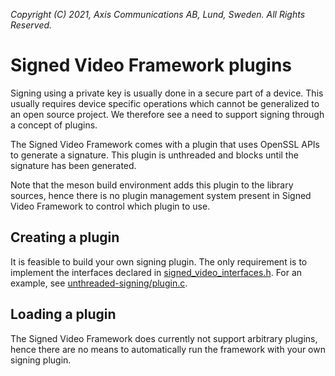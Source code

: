 *Copyright (C) 2021, Axis Communications AB, Lund, Sweden. All Rights Reserved.*

# Signed Video Framework plugins

Signing using a private key is usually done in a secure part of a device. This usually requires device specific operations which cannot be generalized to an open source project. We therefore see a need to support signing through a concept of plugins.

The Signed Video Framework comes with a plugin that uses OpenSSL APIs to generate a signature. This plugin is unthreaded and blocks until the signature has been generated.

Note that the meson build environment adds this plugin to the library sources, hence there is no plugin management system present in Signed Video Framework to control which plugin to use.

## Creating a plugin

It is feasible to build your own signing plugin. The only requirement is to implement the interfaces declared in [signed_video_interfaces.h](../src/includes/signed_video_interfaces.h). For an example, see [unthreaded-signing/plugin.c](./unthreaded-signing/plugin.c).

## Loading a plugin

The Signed Video Framework does currently not support arbitrary plugins, hence there are no means to automatically run the framework with your own signing plugin.

